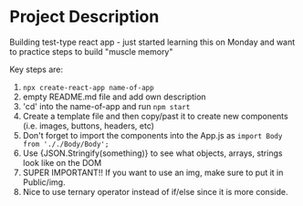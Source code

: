 # Project Description

Building test-type react app - just started learning this on Monday and want to practice steps to build "muscle memory"

Key steps are:

1. ```npx create-react-app name-of-app```
2. empty README.md file and add own description
3. 'cd' into the name-of-app and run ```npm start```
4. Create a template file and then copy/past it to create new components (i.e. images, buttons, headers, etc)
5. Don't forget to import the components into the App.js as ```import Body from '././Body/Body';```
6. Use {JSON.Stringify(something)} to see what objects, arrays, strings look like on the DOM
7. SUPER IMPORTANT!! If you want to use an img, make sure to put it in Public/img.
8. Nice to use ternary operator instead of if/else since it is more conside.

